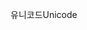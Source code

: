 <span data-ttu-id="a1d28-101">유니코드</span><span class="sxs-lookup"><span data-stu-id="a1d28-101">Unicode</span></span>